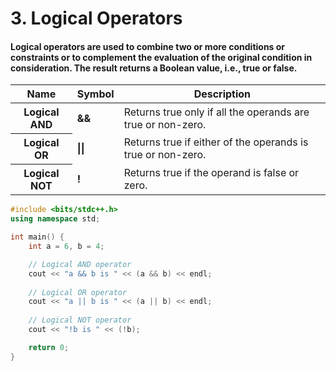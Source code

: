 # 3. Logical Operators

#### Logical operators are used to combine two or more conditions or constraints or to complement the evaluation of the original condition in consideration. The result returns a Boolean value, i.e., true or false.

<table><thead><tr><th><span>Name</span></th><th><span>Symbol</span></th><th><span>Description</span></th></tr></thead><tbody><tr><th><span>Logical AND</span></th><td><b><strong>&amp;&amp;</strong></b></td><td><span>Returns true only if all the operands are true or non-zero.</span></td></tr><tr><th><span>Logical OR</span></th><td><b><strong>||</strong></b></td><td><span>Returns true if either of the operands is true or non-zero.</span></td></tr><tr><th><span>Logical NOT</span></th><td><b><strong>!</strong></b></td><td><span>Returns true if the operand is false or zero.</span></td></tr></tbody></table>

```cpp
#include <bits/stdc++.h>
using namespace std;

int main() {
    int a = 6, b = 4;

    // Logical AND operator
    cout << "a && b is " << (a && b) << endl;
  
    // Logical OR operator
    cout << "a || b is " << (a || b) << endl;
  
    // Logical NOT operator
    cout << "!b is " << (!b);

    return 0;
}
```
